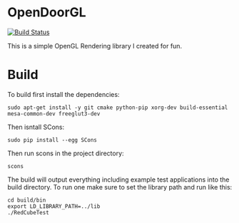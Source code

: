 # OpenDoorGL
[![Build Status](https://travis-ci.org/dmoody256/OpenDoorGL.svg?branch=master)](https://travis-ci.org/dmoody256/OpenDoorGL)

This is a simple OpenGL Rendering library I created for fun.

# Build

To build first install the dependencies:

```sudo apt-get install -y git cmake python-pip xorg-dev build-essential mesa-common-dev freeglut3-dev```

Then isntall SCons:

```sudo pip install --egg SCons```

Then run scons in the project directory:

```scons```

The build will output everything including example test applications into the build directory. To run one make sure to set the library path and run like this:

```
cd build/bin
export LD_LIBRARY_PATH=../lib
./RedCubeTest
```

